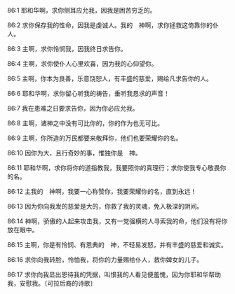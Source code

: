 <a id="1"></a>86:1  耶和华啊，求你侧耳应允我，因我是困苦穷乏的。  

<a id="2"></a>86:2  求你保存我的性命，因我是虔诚人。我的　神啊，求你拯救这倚靠你的仆人。  

<a id="3"></a>86:3  主啊，求你怜悯我，因我终日求告你。  

<a id="4"></a>86:4  主啊，求你使仆人心里欢喜，因为我的心仰望你。  

<a id="5"></a>86:5  主啊，你本为良善，乐意饶恕人，有丰盛的慈爱，赐给凡求告你的人。  

<a id="6"></a>86:6  耶和华啊，求你留心听我的祷告，垂听我恳求的声音！  

<a id="7"></a>86:7  我在患难之日要求告你，因为你必应允我。  

<a id="8"></a>86:8  主啊，诸神之中没有可比你的，你的作为也无可比。  

<a id="9"></a>86:9  主啊，你所造的万民都要来敬拜你，他们也要荣耀你的名。  

<a id="10"></a>86:10  因你为大，且行奇妙的事，惟独你是　神。  

<a id="11"></a>86:11  耶和华啊，求你将你的道指教我，我要照你的真理行；求你使我专心敬畏你的名。  

<a id="12"></a>86:12  主我的　神啊，我要一心称赞你，我要荣耀你的名，直到永远！  

<a id="13"></a>86:13  因为你向我发的慈爱是大的，你救了我的灵魂，免入极深的阴间。  

<a id="14"></a>86:14  神啊，骄傲的人起来攻击我，又有一党强横的人寻索我的命，他们没有将你放在眼中。  

<a id="15"></a>86:15  主啊，你是有怜悯、有恩典的　神，不轻易发怒，并有丰盛的慈爱和诚实。  

<a id="16"></a>86:16  求你向我转脸，怜恤我，将你的力量赐给仆人，救你婢女的儿子。  

<a id="17"></a>86:17  求你向我显出恩待我的凭据，叫恨我的人看见便羞愧，因为你耶和华帮助我，安慰我。〔可拉后裔的诗歌〕  
